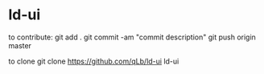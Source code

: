 # ld-ui

to contribute:
git add .
git commit -am "commit description"
git push origin master

to clone
git clone https://github.com/qLb/ld-ui ld-ui

